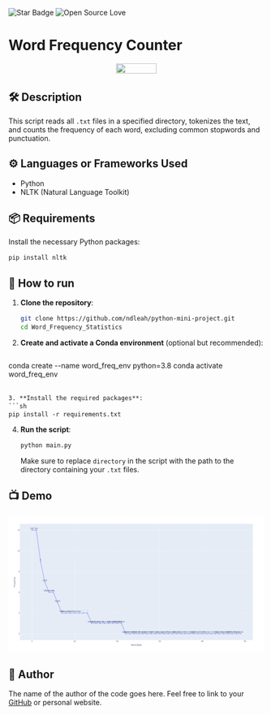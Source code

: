 
![Star Badge](https://img.shields.io/static/v1?label=%F0%9F%8C%9F&message=If%20Useful&style=style=flat&color=BC4E99)
![Open Source Love](https://badges.frapsoft.com/os/v1/open-source.svg?v=103)

# Word Frequency Counter

<p align="center">
<img src="https://your-image-source-here" width=40% height=40%>
</p>

## 🛠️ Description

This script reads all `.txt` files in a specified directory, tokenizes the text, and counts the frequency of each word, excluding common stopwords and punctuation.

## ⚙️ Languages or Frameworks Used

- Python
- NLTK (Natural Language Toolkit)

## 📦 Requirements

Install the necessary Python packages:

```sh
pip install nltk
```

## 🌟 How to run

1. **Clone the repository**:
   ```sh
   git clone https://github.com/ndleah/python-mini-project.git
   cd Word_Frequency_Statistics
   ```

2. **Create and activate a Conda environment** (optional but recommended):
   ```sh
conda create --name word_freq_env python=3.8
conda activate word_freq_env
   ```

3. **Install the required packages**:
   ```sh
   pip install -r requirements.txt
   ```

4. **Run the script**:
   ```sh
   python main.py
   ```

   Make sure to replace `directory` in the script with the path to the directory containing your `.txt` files.

## 📺 Demo

![demo](demo.png)

## 🤖 Author

The name of the author of the code goes here. Feel free to link to your [GitHub](https://github.com/your-username) or personal website.

